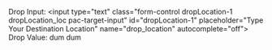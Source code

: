 Drop Input: <input type=​"text" class=​"form-control dropLocation-1 dropLocation_loc pac-target-input" id=​"dropLocation-1" placeholder=​"Type Your Destination Location" name=​"drop_location" autocomplete=​"off">​
 Drop Value: dum dum

